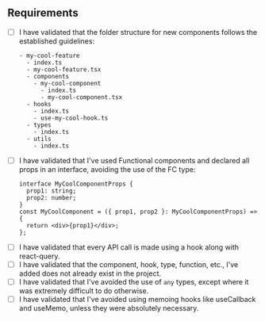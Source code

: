 ## Requirements

<!-- Change each checkbox to [x] to mark it as checked. -->

- [ ] I have validated that the folder structure for new components follows the established guidelines:
  ```
  - my-cool-feature
    - index.ts
    - my-cool-feature.tsx
    - components
      - my-cool-component
        - index.ts
        - my-cool-component.tsx
    - hooks
      - index.ts
      - use-my-cool-hook.ts
    - types
      - index.ts
    - utils
      - index.ts
  ```
- [ ] I have validated that I've used Functional components and declared all props in an interface, avoiding the use of the FC type:
  ```
  interface MyCoolComponentProps {
    prop1: string;
    prop2: number;
  }
  const MyCoolComponent = ({ prop1, prop2 }: MyCoolComponentProps) => {
    return <div>{prop1}</div>;
  };
  ```
- [ ] I have validated that every API call is made using a hook along with react-query.
- [ ] I have validated that the component, hook, type, function, etc., I've added does not already exist in the project.
- [ ] I have validated that I've avoided the use of `any` types, except where it was extremely difficult to do otherwise.
- [ ] I have validated that I've avoided using memoing hooks like useCallback and useMemo, unless they were absolutely necessary.
